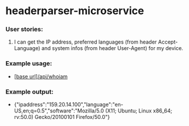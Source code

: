 # headerparser-microservice

### User stories:

1. I can get the IP address, preferred languages (from header Accept-Language) and system infos (from header User-Agent) for my device.

### Example usage:

- [[base url]/api/whoiam]()

### Example output:

- {"ipaddress":"159.20.14.100","language":"en-US,en;q=0.5","software":"Mozilla/5.0 (X11; Ubuntu; Linux x86_64; rv:50.0) Gecko/20100101 Firefox/50.0"}
